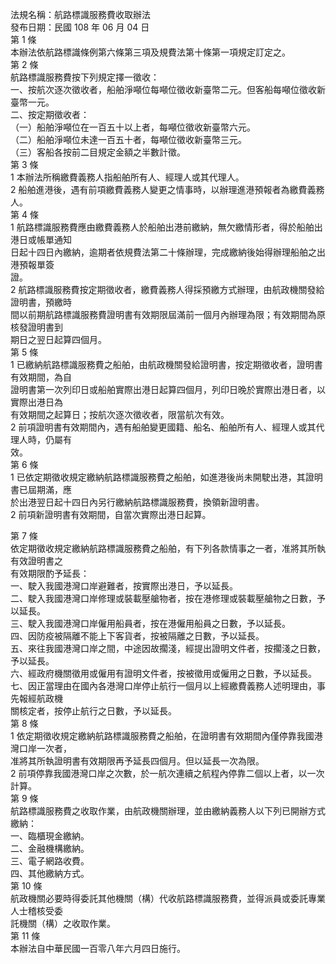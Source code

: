 法規名稱：航路標識服務費收取辦法  
發布日期：民國 108 年 06 月 04 日  
第 1 條  
本辦法依航路標識條例第六條第三項及規費法第十條第一項規定訂定之。  
第 2 條  
航路標識服務費按下列規定擇一徵收：  
一、按航次逐次徵收者，船舶淨噸位每噸位徵收新臺幣二元。但客船每噸位徵收新臺幣一元。  
二、按定期徵收者：  
（一）船舶淨噸位在一百五十以上者，每噸位徵收新臺幣六元。  
（二）船舶淨噸位未達一百五十者，每噸位徵收新臺幣三元。  
（三）客船各按前二目規定金額之半數計徵。  
第 3 條  
1 本辦法所稱繳費義務人指船舶所有人、經理人或其代理人。  
2 船舶進港後，遇有前項繳費義務人變更之情事時，以辦理進港預報者為繳費義務人。  
第 4 條  
1 航路標識服務費應由繳費義務人於船舶出港前繳納，無欠繳情形者，得於船舶出港日或帳單通知  
日起十四日內繳納，逾期者依規費法第二十條辦理，完成繳納後始得辦理船舶之出港預報單簽  
證。  
2 航路標識服務費按定期徵收者，繳費義務人得採預繳方式辦理，由航政機關發給證明書，預繳時  
間以前期航路標識服務費證明書有效期限屆滿前一個月內辦理為限；有效期間為原核發證明書到  
期日之翌日起算四個月。  
第 5 條  
1 已繳納航路標識服務費之船舶，由航政機關發給證明書，按定期徵收者，證明書有效期間，為自  
證明書第一次列印日或船舶實際出港日起算四個月，列印日晚於實際出港日者，以實際出港日為  
有效期間之起算日；按航次逐次徵收者，限當航次有效。  
2 前項證明書有效期間內，遇有船舶變更國籍、船名、船舶所有人、經理人或其代理人時，仍屬有  
效。  
第 6 條  
1 已依定期徵收規定繳納航路標識服務費之船舶，如進港後尚未開駛出港，其證明書已屆期滿，應  
於出港翌日起十四日內另行繳納航路標識服務費，換領新證明書。  
2 前項新證明書有效期間，自當次實際出港日起算。  


第 7 條  
依定期徵收規定繳納航路標識服務費之船舶，有下列各款情事之一者，准將其所執有效證明書之  
有效期限酌予延長：  
一、駛入我國港灣口岸避難者，按實際出港日，予以延長。  
二、駛入我國港灣口岸修理或裝載壓艙物者，按在港修理或裝載壓艙物之日數，予以延長。  
三、駛入我國港灣口岸僱用船員者，按在港僱用船員之日數，予以延長。  
四、因防疫被隔離不能上下客貨者，按被隔離之日數，予以延長。  
五、來往我國港灣口岸之間，中途因故擱淺，經提出證明文件者，按擱淺之日數，予以延長。  
六、經政府機關徵用或僱用有證明文件者，按被徵用或僱用之日數，予以延長。  
七、因正當理由在國內各港灣口岸停止航行一個月以上經繳費義務人述明理由，事先報經航政機  
關核定者，按停止航行之日數，予以延長。  
第 8 條  
1 依定期徵收規定繳納航路標識服務費之船舶，在證明書有效期間內僅停靠我國港灣口岸一次者，  
准將其所執證明書有效期限再予延長四個月。但以延長一次為限。  
2 前項停靠我國港灣口岸之次數，於一航次連續之航程內停靠二個以上者，以一次計算。  
第 9 條  
航路標識服務費之收取作業，由航政機關辦理，並由繳納義務人以下列已開辦方式繳納：  
一、臨櫃現金繳納。  
二、金融機構繳納。  
三、電子網路收費。  
四、其他繳納方式。  
第 10 條  
航政機關必要時得委託其他機關（構）代收航路標識服務費，並得派員或委託專業人士稽核受委  
託機關（構）之收取作業。  
第 11 條  
本辦法自中華民國一百零八年六月四日施行。  



